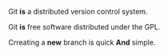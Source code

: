 Git **is** a distributed version control system.

Git **is** free software distributed under the GPL.

Crreating a **new** branch is quick **And** simple.
